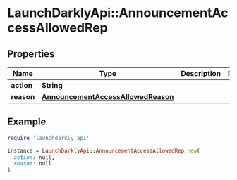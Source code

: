 # LaunchDarklyApi::AnnouncementAccessAllowedRep

## Properties

| Name | Type | Description | Notes |
| ---- | ---- | ----------- | ----- |
| **action** | **String** |  |  |
| **reason** | [**AnnouncementAccessAllowedReason**](AnnouncementAccessAllowedReason.md) |  |  |

## Example

```ruby
require 'launchdarkly_api'

instance = LaunchDarklyApi::AnnouncementAccessAllowedRep.new(
  action: null,
  reason: null
)
```


